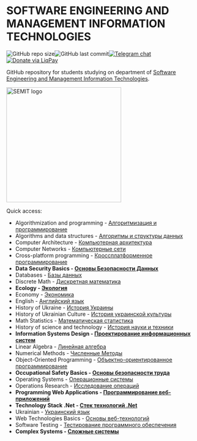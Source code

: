 # SOFTWARE ENGINEERING AND MANAGEMENT INFORMATION TECHNOLOGIES
<img alt="GitHub repo size" src="https://img.shields.io/github/repo-size/bossonojka/SEMIT.svg?style=for-the-badge&color=red"><img alt="GitHub last commit" src="https://img.shields.io/github/last-commit/bossonojka/SEMIT.svg?style=for-the-badge"><a href="https://t.me/semits"><img alt="Telegram chat" src="https://img.shields.io/badge/CHAT-TELEGRAM-0088cc.svg?style=for-the-badge"></a><a href="https://www.liqpay.ua/checkout/semits"><img alt="Donate via LiqPay" src="https://img.shields.io/badge/DONATE-LIQPAY-yellow.svg?style=for-the-badge"></a>

GitHub repository for students studying on department of [Software Engineering and Management Information Technologies](https://piitu-asu.kh.ua).

<img src="https://piitu-asu.kh.ua/images/semit-logo_usa.png" alt="SEMIT logo" width="300"/>

Quick access:
* Algorithmization and programming - [Алгоритмизация и программирование](Algorithmization%20and%20programming)
* Algorithms and data structures - [Алгоритмы и структуры данных](Algorithms%20and%20data%20structures)
* Computer Architecture - [Компьютерная архитектура](Computer%20Architecture)
* Computer Networks - [Компьютерные сети](Computer%20Networks)
* Cross-platform programming - [Кроссплатформенное программирование](Cross-platform%20programming)
* **Data Security Basics - [Основы Безопасности Данных](Data%20Security%20Basics)**
* Databases - [Базы данных](Databases)
* Discrete Math - [Дискретная математика](Discrete%20Math)
* **Ecology - [Экология](Ecology)**
* Economy - [Экономика](Economy)
* English - [Английский язык](English)
* History of Ukraine - [История Украины](History%20of%20Ukraine)
* History of Ukrainian Culture - [История украинской культуры](History%20of%20Ukrainian%20Culture)
* Math Statistics - [Математическая статистика](Math%20Statistics)
* History of science and technology - [История науки и техники](History%20of%20science%20and%20technology)
* **Information Systems Design - [Проектирование информационных систем](Information%20Systems%20Design)**
* Linear Algebra - [Линейная алгебра](Linear%20Algebra)
* Numerical Methods - [Численные Методы](Numerical%20Methods)
* Object-Oriented Programming - [Объектно-ориентированное программирование](Object-Oriented%20Programming)
* **Occupational Safety Basics - [Основы безопасности труда](Occupational%20Safety%20Basics)**
* Operating Systems - [Операционные системы](Operating%20Systems)
* Operations Research - [Исследование операций](Operations%20Research)
* **Programming Web Applications - [Программирование веб-приложений](Programming%20Web%20Applications)**
* **Technology Stack .Net - [Стек технологий .Net](Technology%20Stack%20.Net)**
* Ukrainian - [Украинский язык](Ukrainian)
* Web Technologies Basics - [Основы веб-технологий](Web%20Technologies%20Basics)
* Software Testing - [Тестирование программного обеспечения](Software%20Testing)
* **Сomplex Systems - [Сложные системы](Сomplex%20Systems)**

